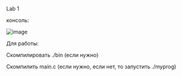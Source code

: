 Lab 1 

консоль:

![image](https://github.com/user-attachments/assets/3ecaaa72-12fa-4f2a-ae2b-8f160702af6b)


Для работы: 

Скомпилировать ./bin (если нужно)

Скомпилить main.c (если нужно, если нет, то запустить ./myprog)

